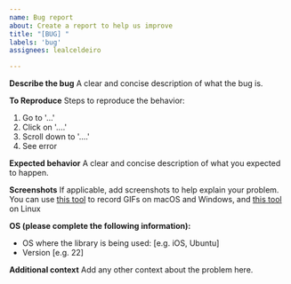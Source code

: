 ```yaml
---
name: Bug report
about: Create a report to help us improve
title: "[BUG] "
labels: 'bug'
assignees: lealceldeiro

---
```


**Describe the bug**
A clear and concise description of what the bug is.

**To Reproduce**
Steps to reproduce the behavior:
1. Go to '...'
2. Click on '....'
3. Scroll down to '....'
4. See error

**Expected behavior**
A clear and concise description of what you expected to happen.

**Screenshots**
If applicable, add screenshots to help explain your problem. You can use [this tool](https://www.cockos.com/licecap/) to record GIFs on macOS and Windows, and
[this tool](https://github.com/colinkeenan/silentcast) on Linux

**OS (please complete the following information):**
 - OS where the library is being used: [e.g. iOS, Ubuntu]
 - Version [e.g. 22]

**Additional context**
Add any other context about the problem here.
